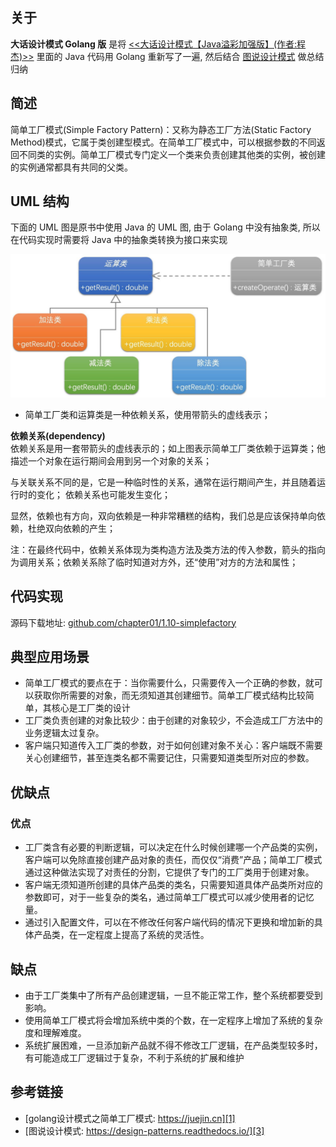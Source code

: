 [1]: https://juejin.cn/post/6844903703447765005
[2]: https://github.com/hzgaoshichao/playwithdesignpattern/tree/main/chapter01/1.10-simplefactory
[3]: https://design-patterns.readthedocs.io/zh-cn/latest/creational_patterns/simple_factory.html
[4]: https://book.douban.com/subject/36116620/
[5]: https://design-patterns.readthedocs.io/zh-cn/latest/index.html
## 关于
**大话设计模式 Golang 版** 是将 [<<大话设计模式【Java溢彩加强版】(作者:程杰)>>][4] 里面的 Java 代码用 Golang 重新写了一遍, 然后结合 [图说设计模式][5] 做总结归纳

## 简述
简单工厂模式(Simple Factory Pattern)：又称为静态工厂方法(Static Factory Method)模式，它属于类创建型模式。在简单工厂模式中，可以根据参数的不同返回不同类的实例。简单工厂模式专门定义一个类来负责创建其他类的实例，被创建的实例通常都具有共同的父类。

## UML 结构
下面的 UML 图是原书中使用 Java 的 UML 图, 由于 Golang 中没有抽象类, 所以在代码实现时需要将 Java 中的抽象类转换为接口来实现

![simplefactory uml](../../images/01-01-simplefactory-uml.png)
- 简单工厂类和运算类是一种依赖关系，使用带箭头的虚线表示；

**依赖关系(dependency)**  
依赖关系是用一套带箭头的虚线表示的；如上图表示简单工厂类依赖于运算类；他描述一个对象在运行期间会用到另一个对象的关系；  

与关联关系不同的是，它是一种临时性的关系，通常在运行期间产生，并且随着运行时的变化； 依赖关系也可能发生变化；  

显然，依赖也有方向，双向依赖是一种非常糟糕的结构，我们总是应该保持单向依赖，杜绝双向依赖的产生；  

注：在最终代码中，依赖关系体现为类构造方法及类方法的传入参数，箭头的指向为调用关系；依赖关系除了临时知道对方外，还“使用”对方的方法和属性；
## 代码实现
源码下载地址: [github.com/chapter01/1.10-simplefactory][2]

## 典型应用场景
- 简单工厂模式的要点在于：当你需要什么，只需要传入一个正确的参数，就可以获取你所需要的对象，而无须知道其创建细节。简单工厂模式结构比较简单，其核心是工厂类的设计
- 工厂类负责创建的对象比较少：由于创建的对象较少，不会造成工厂方法中的业务逻辑太过复杂。
- 客户端只知道传入工厂类的参数，对于如何创建对象不关心：客户端既不需要关心创建细节，甚至连类名都不需要记住，只需要知道类型所对应的参数。

## 优缺点
### 优点
- 工厂类含有必要的判断逻辑，可以决定在什么时候创建哪一个产品类的实例，客户端可以免除直接创建产品对象的责任，而仅仅“消费”产品；简单工厂模式通过这种做法实现了对责任的分割，它提供了专门的工厂类用于创建对象。
- 客户端无须知道所创建的具体产品类的类名，只需要知道具体产品类所对应的参数即可，对于一些复杂的类名，通过简单工厂模式可以减少使用者的记忆量。
- 通过引入配置文件，可以在不修改任何客户端代码的情况下更换和增加新的具体产品类，在一定程度上提高了系统的灵活性。

## 缺点
- 由于工厂类集中了所有产品创建逻辑，一旦不能正常工作，整个系统都要受到影响。
- 使用简单工厂模式将会增加系统中类的个数，在一定程序上增加了系统的复杂度和理解难度。
- 系统扩展困难，一旦添加新产品就不得不修改工厂逻辑，在产品类型较多时，有可能造成工厂逻辑过于复杂，不利于系统的扩展和维护

## 参考链接
- [golang设计模式之简单工厂模式: https://juejin.cn][1]  
- [图说设计模式: https://design-patterns.readthedocs.io/][3]
